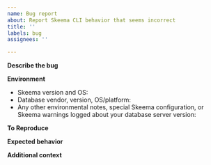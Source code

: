 ```yaml
---
name: Bug report
about: Report Skeema CLI behavior that seems incorrect
title: ''
labels: bug
assignees: ''

---
```


**Describe the bug**
<!-- A clear and concise description of what the bug is -->

**Environment**
- Skeema version and OS: <!-- For example, "v1.11.0-community running on MacOS" -->
- Database vendor, version, OS/platform: <!-- e.g. "MySQL 8.0.32 running on RDS" -->
- Any other environmental notes, special Skeema configuration, or Skeema warnings logged about your database server version:

**To Reproduce**
<!-- Steps to reproduce the behavior -->

**Expected behavior**
<!-- A clear and concise description of what you expected to happen -->

**Additional context**
<!-- Add any other context about the problem here -->

